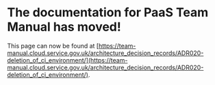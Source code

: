 
# The documentation for PaaS Team Manual has moved!
This page can now be found at [https://team-manual.cloud.service.gov.uk/architecture_decision_records/ADR020-deletion_of_ci_environment/](https://team-manual.cloud.service.gov.uk/architecture_decision_records/ADR020-deletion_of_ci_environment/).
